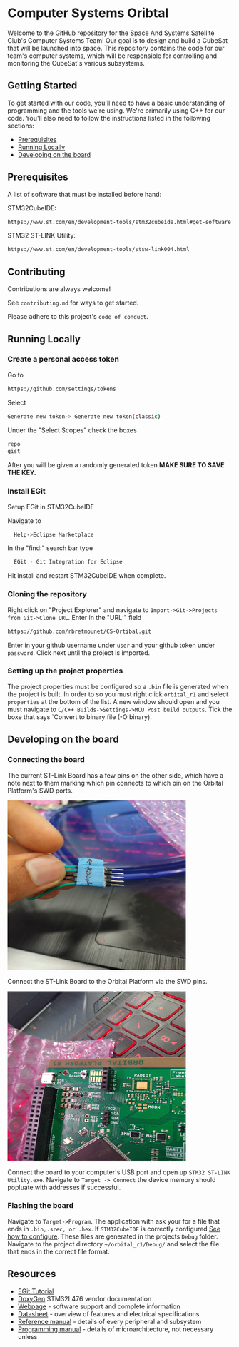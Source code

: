 
# Computer Systems Oribtal 
Welcome to the GitHub repository for the Space And Systems Satellite Club's Computer Systems Team! Our goal is to design and build a CubeSat that will be launched into space. This repository contains the code for our team's computer systems, which will be responsible for controlling and monitoring the CubeSat's various subsystems.
## Getting Started
To get started with our code, you'll need to have a basic understanding of programming and the tools we're using. We're primarily using C++ for our code. You'll also need to follow the instructions listed in the following sections:
- [Prerequisites](#Prerequisites)
- [Running Locally](#Running-Locally)
- [Developing on the board](#Developing-on-the-board)




## Prerequisites
A list of software that must be installed before hand:

STM32CubeIDE:
```bash
https://www.st.com/en/development-tools/stm32cubeide.html#get-software
```
STM32 ST-LINK Utility:
```bash
https://www.st.com/en/development-tools/stsw-link004.html
```

## Contributing

Contributions are always welcome!

See `contributing.md` for ways to get started.

Please adhere to this project's `code of conduct`.


## Running Locally
### Create a personal access token
Go to
```bash
https://github.com/settings/tokens
```
Select 
```bash
Generate new token-> Generate new token(classic)
```
Under the "Select Scopes" check the boxes
```bash
repo
gist
```
After you will be given a randomly generated token **MAKE SURE TO SAVE THE KEY.**
### Install EGit
Setup EGit in STM32CubeIDE

Navigate to 
```bash
  Help->Eclipse Marketplace
```

In the "find:" search bar type

```bash
  EGit - Git Integration for Eclipse
```

Hit install and restart STM32CubeIDE when complete.
### Cloning the repository
Right click on "Project Explorer" and navigate to
`Import->Git->Projects from Git->Clone URL`.
Enter in the "URL:" field
```bash
https://github.com/rbretmounet/CS-Ortibal.git
```
Enter in your github username under `user` and your github token under `password`. Click next until the project is imported.
### Setting up the project properties
The project properties must be configured so a `.bin` file is generated when the project is built. 
In order to so you must right click `orbital_r1` and select `properties` at the bottom of the list. A new window should open and you must navigate to `C/C++ Builds->Settings->MCU Post build outputs`. Tick the boxe that says `Convert to binary file (-O binary).


## Developing on the board
### Connecting the board
The current ST-Link Board has a few pins on the other side, which have a note next to them marking which pin connects to which pin on the Orbital Platform's SWD ports.

<img src="https://github.com/rbretmounet/CS-Ortibal/blob/4-update-readme/photos/st_link_SWD.jpg" width="400" height="380">

Connect the ST-Link Board to the Orbital Platform via the SWD pins.

<img src="https://github.com/rbretmounet/CS-Ortibal/blob/4-update-readme/photos/SWD_pinout.jpg" width="400" height="380">

Connect the board to your computer's USB port and open up `STM32 ST-LINK Utility.exe`.
Navigate to `Target -> Connect` the device memory should popluate with addresses if successful.
### Flashing the board
Navigate to  `Target->Program`. The application with ask your for a file that ends in `.bin,.srec, or .hex`. If `STM32CubeIDE` is correctly configured [See how to configure](#Setting-up-the-project-properties). These files are generated in the projects `Debug` folder. 
Navigate to the project directory `~/orbital_r1/Debug/` and select the file that ends in the correct file format.
## Resources
- [EGit Tutorial](https://eclipsesource.com/blogs/tutorials/egit-tutorial/)
- [DoxyGen](https://www.doxygen.nl/manual/index.html)
STM32L476 vendor documentation 
- [Webpage](https://www.st.com/en/microcontrollers-microprocessors/stm32l476zg.html) - software support and complete information
- [Datasheet](https://www.st.com/resource/en/datasheet/stm32l476zg.pdf) - overview of features and electrical specifications 
- [Reference manual](https://www.st.com/resource/en/reference_manual/rm0351-stm32l47xxx-stm32l48xxx-stm32l49xxx-and-stm32l4axxx-advanced-armbased-32bit-mcus-stmicroelectronics.pdf) - details of every peripheral and subsystem 
- [Programming manual](https://www.st.com/resource/en/programming_manual/pm0214-stm32-cortexm4-mcus-and-mpus-programming-manual-stmicroelectronics.pdf) - details of microarchitecture, not necessary unless

